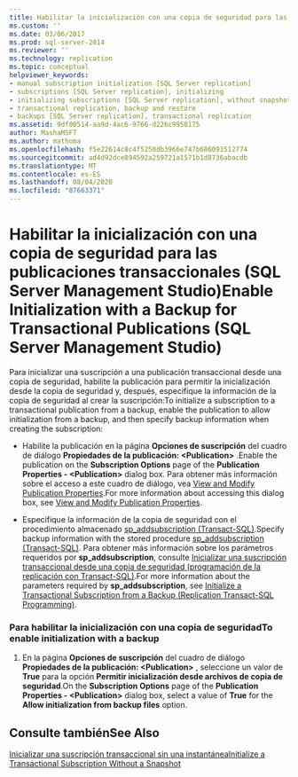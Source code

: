 ```yaml
---
title: Habilitar la inicialización con una copia de seguridad para las publicaciones transaccionales (SQL Server Management Studio) | Microsoft Docs
ms.custom: ''
ms.date: 03/06/2017
ms.prod: sql-server-2014
ms.reviewer: ''
ms.technology: replication
ms.topic: conceptual
helpviewer_keywords:
- manual subscription initialization [SQL Server replication]
- subscriptions [SQL Server replication], initializing
- initializing subscriptions [SQL Server replication], without snapshots
- transactional replication, backup and restore
- backups [SQL Server replication], transactional replication
ms.assetid: 9df00514-aa9d-4ac6-9766-d226c9958175
author: MashaMSFT
ms.author: mathoma
ms.openlocfilehash: f5e22614c8c4f5250db3966e747b686091512774
ms.sourcegitcommit: ad4d92dce894592a259721a1571b1d8736abacdb
ms.translationtype: MT
ms.contentlocale: es-ES
ms.lasthandoff: 08/04/2020
ms.locfileid: "87663371"
---
```

# <a name="enable-initialization-with-a-backup-for-transactional-publications-sql-server-management-studio"></a><span data-ttu-id="54aa8-102">Habilitar la inicialización con una copia de seguridad para las publicaciones transaccionales (SQL Server Management Studio)</span><span class="sxs-lookup"><span data-stu-id="54aa8-102">Enable Initialization with a Backup for Transactional Publications (SQL Server Management Studio)</span></span>
  <span data-ttu-id="54aa8-103">Para inicializar una suscripción a una publicación transaccional desde una copia de seguridad, habilite la publicación para permitir la inicialización desde la copia de seguridad y, después, especifique la información de la copia de seguridad al crear la suscripción:</span><span class="sxs-lookup"><span data-stu-id="54aa8-103">To initialize a subscription to a transactional publication from a backup, enable the publication to allow initialization from a backup, and then specify backup information when creating the subscription:</span></span>  
  
-   <span data-ttu-id="54aa8-104">Habilite la publicación en la página **Opciones de suscripción** del cuadro de diálogo **Propiedades de la publicación: \<Publication>** .</span><span class="sxs-lookup"><span data-stu-id="54aa8-104">Enable the publication on the **Subscription Options** page of the **Publication Properties - \<Publication>** dialog box.</span></span> <span data-ttu-id="54aa8-105">Para obtener más información sobre el acceso a este cuadro de diálogo, vea [View and Modify Publication Properties](publish/view-and-modify-publication-properties.md).</span><span class="sxs-lookup"><span data-stu-id="54aa8-105">For more information about accessing this dialog box, see [View and Modify Publication Properties](publish/view-and-modify-publication-properties.md).</span></span>  
  
-   <span data-ttu-id="54aa8-106">Especifique la información de la copia de seguridad con el procedimiento almacenado [sp_addsubscription &#40;Transact-SQL&#41;](/sql/relational-databases/system-stored-procedures/sp-addsubscription-transact-sql).</span><span class="sxs-lookup"><span data-stu-id="54aa8-106">Specify backup information with the stored procedure [sp_addsubscription &#40;Transact-SQL&#41;](/sql/relational-databases/system-stored-procedures/sp-addsubscription-transact-sql).</span></span> <span data-ttu-id="54aa8-107">Para obtener más información sobre los parámetros requeridos por **sp_addsubscription**, consulte [Inicializar una suscripción transaccional desde una copia de seguridad &#40;programación de la replicación con Transact-SQL&#41;](initialize-a-transactional-subscription-from-a-backup.md).</span><span class="sxs-lookup"><span data-stu-id="54aa8-107">For more information about the parameters required by **sp_addsubscription**, see [Initialize a Transactional Subscription from a Backup &#40;Replication Transact-SQL Programming&#41;](initialize-a-transactional-subscription-from-a-backup.md).</span></span>  
  
### <a name="to-enable-initialization-with-a-backup"></a><span data-ttu-id="54aa8-108">Para habilitar la inicialización con una copia de seguridad</span><span class="sxs-lookup"><span data-stu-id="54aa8-108">To enable initialization with a backup</span></span>  
  
1.  <span data-ttu-id="54aa8-109">En la página **Opciones de suscripción** del cuadro de diálogo **Propiedades de la publicación: \<Publication>** , seleccione un valor de **True** para la opción **Permitir inicialización desde archivos de copia de seguridad**.</span><span class="sxs-lookup"><span data-stu-id="54aa8-109">On the **Subscription Options** page of the **Publication Properties - \<Publication>** dialog box, select a value of **True** for the **Allow initialization from backup files** option.</span></span>  
  
## <a name="see-also"></a><span data-ttu-id="54aa8-110">Consulte también</span><span class="sxs-lookup"><span data-stu-id="54aa8-110">See Also</span></span>  
 [<span data-ttu-id="54aa8-111">Inicializar una suscripción transaccional sin una instantánea</span><span class="sxs-lookup"><span data-stu-id="54aa8-111">Initialize a Transactional Subscription Without a Snapshot</span></span>](initialize-a-transactional-subscription-without-a-snapshot.md)  
  
  
